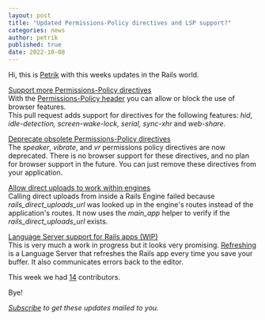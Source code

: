 ```yaml
---
layout: post
title: "Updated Permissions-Policy directives and LSP support?"
categories: news
author: petrik
published: true
date: 2022-10-08
---
```


Hi, this is [Petrik](https://twitter.com/four54) with this weeks updates in the Rails world.  
  

[Support more Permissions-Policy directives](https://github.com/rails/rails/pull/45427)  
With the [Permissions-Policy header](https://edgeguides.rubyonrails.org/security.html#feature-policy-header) you can allow or block the use of browser features.  
This pull request adds support for directives for the following features: _hid_, _idle-detection, screen-wake-lock, serial, sync-xhr_ and _web-share_.

  

[Deprecate obsolete Permissions-Policy directives](https://github.com/rails/rails/pull/46199)  
The _speaker_, _vibrate_, and _vr_ permissions policy directives are now deprecated. There is no browser support for these directives, and no plan for browser support in the future. You can just remove these directives from your application.  
  

[Allow direct uploads to work within engines](https://github.com/rails/rails/pull/45992)  
Calling direct uploads from inside a Rails Engine failed because _rails\_direct\_uploads\_url_ was looked up in the engine's routes instead of the application's routes. It now uses the _main\_app_ helper to verify if the _rails\_direct\_uploads\_url_ exists.   
  
[Language Server support for Rails apps (WIP)](https://twitter.com/tenderlove/status/1573459777354862592)  
This is very much a work in progress but it looks very promising. [Refreshing](https://github.com/tenderlove/refreshing) is a Language Server that refreshes the Rails app every time you save your buffer. It also communicates errors back to the editor.  
  
This week we had [14](https://contributors.rubyonrails.org/contributors/in-time-window/20221001-20221007) contributors.  
  
Bye!

<p><i><a href="https://world.hey.com/this.week.in.rails">Subscribe</a> to get these updates mailed to you.</i></p>
